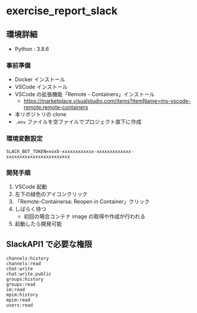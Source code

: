 # exercise_report_slack

## 環境詳細

- Python : 3.8.6

### 事前準備

- Docker インストール
- VSCode インストール
- VSCode の拡張機能「Remote - Containers」インストール
  - https://marketplace.visualstudio.com/items?itemName=ms-vscode-remote.remote-containers
- 本リポジトリの clone
- `.env` ファイルを空ファイルでプロジェクト直下に作成

### 環境変数設定

```
SLACK_BOT_TOKEN=xoxb-xxxxxxxxxxxx-xxxxxxxxxxxxx-xxxxxxxxxxxxxxxxxxxxxxxx
```

### 開発手順

1. VSCode 起動
2. 左下の緑色のアイコンクリック
3. 「Remote-Containersa: Reopen in Container」クリック
4. しばらく待つ
   - 初回の場合コンテナ image の取得や作成が行われる
5. 起動したら開発可能

## SlackAPI1 で必要な権限

```
channels:history
channels:read
chat:write
chat:write.public
groups:history
groups:read
im:read
mpim:history
mpim:read
users:read
```
